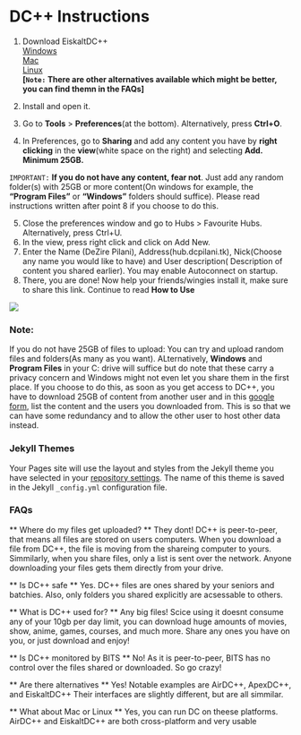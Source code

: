 # DC++ Instructions

1)	Download EiskaltDC++   
        [Windows](https://sourceforge.net/projects/eiskaltdcpp/files/Windows/)  
        [Mac](https://sourceforge.net/projects/eiskaltdcpp/files/Linux/)  
        [Linux](https://sourceforge.net/projects/eiskaltdcpp/files/Linux/)  
        **[`Note:` There are other alternatives available which might be better, you can find themn in the FAQs]**

2)	Install and open it.
3)	Go to **Tools** > **Preferences**(at the bottom). Alternatively, press **Ctrl+O**.
4)	In Preferences, go to **Sharing** and add any content you have by **right clicking** in the **view**(white space on the right) and selecting **Add. Minimum 25GB.**    

`IMPORTANT:`
**If you do not have any content, fear not**. Just add any random folder(s) with 25GB or more content(On windows for example, the **“Program Files”** or **“Windows”** folders should suffice). Please read instructions written after point 8 if you choose to do this.


5)	Close the preferences window and go to Hubs > Favourite Hubs. Alternatively, press Ctrl+U.  
6)	In the view, press right click and click on Add New.   
7)	Enter the Name (DeZire Pilani), Address(hub.dcpilani.tk), Nick(Choose any name you would like to have) and User description( Description of content you shared earlier). You may enable Autoconnect on startup.    
8)	There, you are done! Now help your friends/wingies install it, make sure to share this link. Continue to read **How to Use**  
 
 
<img src="https://images.weserv.nl/?url=raw.githubusercontent.com/Slydite/DC-Guide/master/Picture1.png?v=4&h=500&w=300&maxage=7d"> 


### Note:
If you do not have 25GB of files to upload: You can try and upload random files and folders(As many as you want). ALternatively, **Windows** and **Program Files** in your C: drive will suffice but do note that these carry a privacy concern and Windows might not even let you share them in the first place. If you choose to do this, as soon as you get access to DC++, you have to download 25GB of content from another user and in this [google form](https://forms.gle/NsT7SRp5nSgqpCUX8), list the content and the users you downloaded from. This is so that we can have some redundancy and to allow the other user to host other data instead. 






### Jekyll Themes

Your Pages site will use the layout and styles from the Jekyll theme you have selected in your [repository settings](https://github.com/Slydite/DC-guide/settings/pages). The name of this theme is saved in the Jekyll `_config.yml` configuration file.

### FAQs

** Where do my files get uploaded? **
They dont! DC++ is peer-to-peer, that means all files are stored on users computers. When you download a file from DC++, the file is moving from the shareing computer to yours. Simmilarly, when you share files, only a list is sent over the network. Anyone downloading your files gets them directly from your drive.

** Is DC++ safe **
Yes. DC++ files are ones shared by your seniors and batchies.
Also, only folders you shared explicitly are acsessable to others.

** What is DC++ used for? **
Any big files! Scice using it doesnt consume any of your 10gb per day limit, you can download huge amounts of movies, show, anime, games, courses, and much more. Share any ones you have on you, or just download and enjoy!

** Is DC++ monitored by BITS **
No! As it is peer-to-peer, BITS has no control over the files shared or downloaded. So go crazy!

** Are there alternatives **
Yes! Notable examples are AirDC++, ApexDC++, and EiskaltDC++
Their interfaces are slightly different, but are all simmilar.

** What about Mac or Linux **
Yes, you can run DC on theese platforms. AirDC++ and EiskaltDC++ are both cross-platform and very usable
